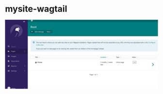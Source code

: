 # mysite-wagtail
![Screenshot from 2020-08-06 23-23-06](https://github.com/sobuz80/wagtail-django-cms/blob/main/Screenshot(9).png)
